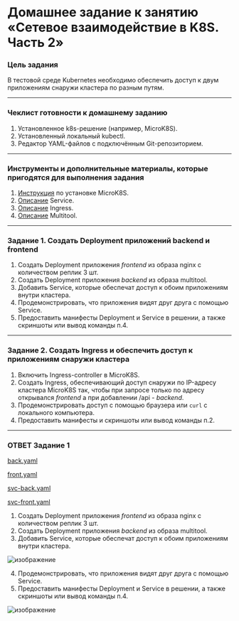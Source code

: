 # Домашнее задание к занятию «Сетевое взаимодействие в K8S. Часть 2»

### Цель задания

В тестовой среде Kubernetes необходимо обеспечить доступ к двум приложениям снаружи кластера по разным путям.

------

### Чеклист готовности к домашнему заданию

1. Установленное k8s-решение (например, MicroK8S).
2. Установленный локальный kubectl.
3. Редактор YAML-файлов с подключённым Git-репозиторием.

------

### Инструменты и дополнительные материалы, которые пригодятся для выполнения задания

1. [Инструкция](https://microk8s.io/docs/getting-started) по установке MicroK8S.
2. [Описание](https://kubernetes.io/docs/concepts/services-networking/service/) Service.
3. [Описание](https://kubernetes.io/docs/concepts/services-networking/ingress/) Ingress.
4. [Описание](https://github.com/wbitt/Network-MultiTool) Multitool.

------

### Задание 1. Создать Deployment приложений backend и frontend

1. Создать Deployment приложения _frontend_ из образа nginx с количеством реплик 3 шт.
2. Создать Deployment приложения _backend_ из образа multitool. 
3. Добавить Service, которые обеспечат доступ к обоим приложениям внутри кластера. 
4. Продемонстрировать, что приложения видят друг друга с помощью Service.
5. Предоставить манифесты Deployment и Service в решении, а также скриншоты или вывод команды п.4.

------

### Задание 2. Создать Ingress и обеспечить доступ к приложениям снаружи кластера

1. Включить Ingress-controller в MicroK8S.
2. Создать Ingress, обеспечивающий доступ снаружи по IP-адресу кластера MicroK8S так, чтобы при запросе только по адресу открывался _frontend_ а при добавлении /api - _backend_.
3. Продемонстрировать доступ с помощью браузера или `curl` с локального компьютера.
4. Предоставить манифесты и скриншоты или вывод команды п.2.

----

### ОТВЕТ Задание 1
[back.yaml](https://github.com/Vadim-Nazarov/netologi/blob/main/kubernetes/15/back.yaml)

[front.yaml](https://github.com/Vadim-Nazarov/netologi/blob/main/kubernetes/15/front.yaml)

[svc-back.yaml](https://github.com/Vadim-Nazarov/netologi/blob/main/kubernetes/15/svc-back.yaml)

[svc-front.yaml](https://github.com/Vadim-Nazarov/netologi/blob/main/kubernetes/15/svc-front.yaml)

1. Создать Deployment приложения _frontend_ из образа nginx с количеством реплик 3 шт.
2. Создать Deployment приложения _backend_ из образа multitool. 
3. Добавить Service, которые обеспечат доступ к обоим приложениям внутри кластера.

![изображение](https://github.com/Vadim-Nazarov/netologi/assets/107613708/9f03f738-010a-41a0-b3c3-57997b0509f2)

4. Продемонстрировать, что приложения видят друг друга с помощью Service.
5. Предоставить манифесты Deployment и Service в решении, а также скриншоты или вывод команды п.4.

![изображение](https://github.com/Vadim-Nazarov/netologi/assets/107613708/d0ab78e7-3a37-458e-98c9-eab678504b6a)





